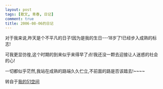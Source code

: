 ```yaml
---
layout: post
tags: [散文, 青春, 日记]
comment: true
title: 2006-08-06的日记
---
```


对于我来说,昨天是个不平凡的日子!因为是我的生日---18岁了!已经步入成熟的标志!

可我更显彷徨,这个时期的到来似乎来得早了点!我还没一颗去迎接让人迷惑的社会的心!

一切都似乎茫然,我站在成熟的路端久久伫立,不前面的路是否该踏去!~~~~


转自于[我的51空间](http://home.51.com/cailiwei712/diary/item/10000130.html)
